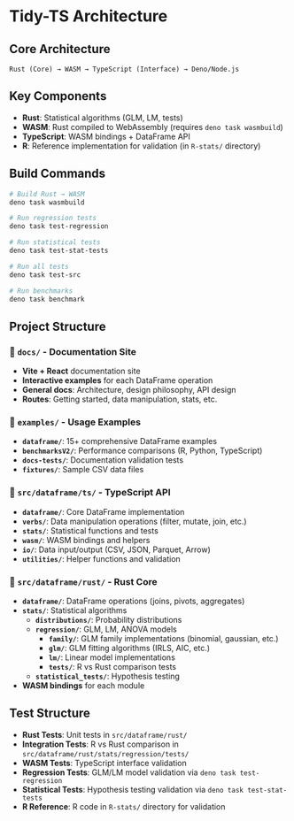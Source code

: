 # Tidy-TS Architecture

## Core Architecture
```
Rust (Core) → WASM → TypeScript (Interface) → Deno/Node.js
```

## Key Components
- **Rust**: Statistical algorithms (GLM, LM, tests)
- **WASM**: Rust compiled to WebAssembly (requires `deno task wasmbuild`)
- **TypeScript**: WASM bindings + DataFrame API
- **R**: Reference implementation for validation (in `R-stats/` directory)

## Build Commands
```bash
# Build Rust → WASM
deno task wasmbuild

# Run regression tests
deno task test-regression

# Run statistical tests  
deno task test-stat-tests

# Run all tests
deno task test-src

# Run benchmarks
deno task benchmark
```

## Project Structure

### 📁 `docs/` - Documentation Site
- **Vite + React** documentation site
- **Interactive examples** for each DataFrame operation
- **General docs**: Architecture, design philosophy, API design
- **Routes**: Getting started, data manipulation, stats, etc.

### 📁 `examples/` - Usage Examples
- **`dataframe/`**: 15+ comprehensive DataFrame examples
- **`benchmarksV2/`**: Performance comparisons (R, Python, TypeScript)
- **`docs-tests/`**: Documentation validation tests
- **`fixtures/`**: Sample CSV data files

### 📁 `src/dataframe/ts/` - TypeScript API
- **`dataframe/`**: Core DataFrame implementation
- **`verbs/`**: Data manipulation operations (filter, mutate, join, etc.)
- **`stats/`**: Statistical functions and tests
- **`wasm/`**: WASM bindings and helpers
- **`io/`**: Data input/output (CSV, JSON, Parquet, Arrow)
- **`utilities/`**: Helper functions and validation

### 📁 `src/dataframe/rust/` - Rust Core
- **`dataframe/`**: DataFrame operations (joins, pivots, aggregates)
- **`stats/`**: Statistical algorithms
  - **`distributions/`**: Probability distributions
  - **`regression/`**: GLM, LM, ANOVA models
    - **`family/`**: GLM family implementations (binomial, gaussian, etc.)
    - **`glm/`**: GLM fitting algorithms (IRLS, AIC, etc.)
    - **`lm/`**: Linear model implementations
    - **`tests/`**: R vs Rust comparison tests
  - **`statistical_tests/`**: Hypothesis testing
- **WASM bindings** for each module

## Test Structure
- **Rust Tests**: Unit tests in `src/dataframe/rust/`
- **Integration Tests**: R vs Rust comparison in `src/dataframe/rust/stats/regression/tests/`
- **WASM Tests**: TypeScript interface validation
- **Regression Tests**: GLM/LM model validation via `deno task test-regression`
- **Statistical Tests**: Hypothesis testing validation via `deno task test-stat-tests`
- **R Reference**: R code in `R-stats/` directory for validation
